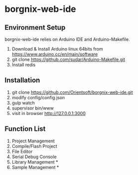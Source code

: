 # borgnix-web-ide

Environment Setup
-----------------
borgnix-web-ide relies on Arduino IDE and Arduino-Makefile.  
1. Download & Install Arduino linux 64bits from https://www.arduino.cc/en/main/software  
2. git clone https://github.com/sudar/Arduino-Makefile.git  
3. Install redis  

Installation
------------
1. git clone https://github.com/Orientsoft/borgnix-web-ide.git  
2. modify config/config.json
3. gulp watch  
4. supervisor bin/www  
5. visit in browser http://127.0.0.1:3000  

Function List  
-------------
1. Project Management  
2. Compile/Flash Project  
3. File Editor  
4. Serial Debug Console  
5. Library Management *
6. Sample Management *
